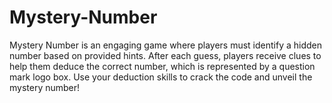 # Mystery-Number
Mystery Number is an engaging game where players must identify a hidden number based on provided hints. After each guess, players receive clues to help them deduce the correct number, which is represented by a question mark logo box. Use your deduction skills to crack the code and unveil the mystery number!
